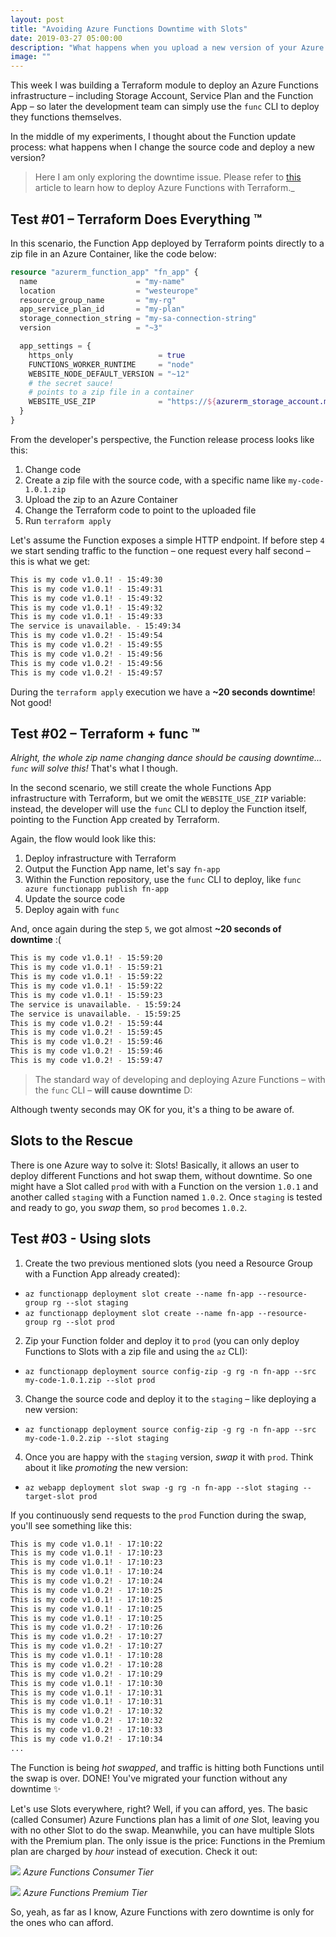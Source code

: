 ```yaml
---
layout: post
title: "Avoiding Azure Functions Downtime with Slots"
date: 2019-03-27 05:00:00
description: "What happens when you upload a new version of your Azure Function?"
image: ""
---
```


This week I was building a Terraform module to deploy an Azure Functions infrastructure – including Storage Account, Service Plan and the Function App – so later the development team can simply use the `func` CLI to deploy they functions themselves.

In the middle of my experiments, I thought about the Function update process: what happens when I change the source code and deploy a new version?

> Here I am only exploring the downtime issue. Please refer to [this](https://vgaltes.com/post/deploying-azure-functions-using-terraform) article to learn how to deploy Azure Functions with Terraform._

## Test #01 – Terraform Does Everything ™️
In this scenario, the Function App deployed by Terraform points directly to a zip file in an Azure Container, like the code below:
```terraform
resource "azurerm_function_app" "fn_app" {
  name                      = "my-name"
  location                  = "westeurope"
  resource_group_name       = "my-rg"
  app_service_plan_id       = "my-plan"
  storage_connection_string = "my-sa-connection-string"
  version                   = "~3"

  app_settings = {
    https_only                   = true
    FUNCTIONS_WORKER_RUNTIME     = "node"
    WEBSITE_NODE_DEFAULT_VERSION = "~12"
    # the secret sauce!
    # points to a zip file in a container
    WEBSITE_USE_ZIP              = "https://${azurerm_storage_account.mysa.name}.blob.core.windows.net/${azurerm_storage_container.my-ct.name}/my-code-1.0.1.zip${data.azurerm_storage_account_sas.my-sas.sas}"
  }
}
```

From the developer's perspective, the Function release process looks like this:
1. Change code
2. Create a zip file with the source code, with a specific name like `my-code-1.0.1.zip`
3. Upload the zip to an Azure Container
4. Change the Terraform code to point to the uploaded file
5. Run `terraform apply`

Let's assume the Function exposes a simple HTTP endpoint. If before step `4` we start sending traffic to the function – one request every half second – this is what we get:
```bash
This is my code v1.0.1! - 15:49:30
This is my code v1.0.1! - 15:49:31
This is my code v1.0.1! - 15:49:32
This is my code v1.0.1! - 15:49:32
This is my code v1.0.1! - 15:49:33
The service is unavailable. - 15:49:34
This is my code v1.0.2! - 15:49:54
This is my code v1.0.2! - 15:49:55
This is my code v1.0.2! - 15:49:56
This is my code v1.0.2! - 15:49:56
This is my code v1.0.2! - 15:49:57
```

During the `terraform apply` execution we have a **~20 seconds downtime**! Not good!

## Test #02 – Terraform + func ™️
_Alright, the whole zip name changing dance should be causing downtime... `func` will solve this!_ That's what I though.

In the second scenario, we still create the whole Functions App infrastructure with Terraform, but we omit the `WEBSITE_USE_ZIP` variable: instead, the developer will use the `func` CLI to deploy the Function itself, pointing to the Function App created by Terraform.

Again, the flow would look like this:
1. Deploy infrastructure with Terraform
2. Output the Function App name, let's say `fn-app`
3. Within the Function repository, use the `func` CLI to deploy, like `func azure functionapp publish fn-app`
4. Update the source code
5. Deploy again with `func`

And, once again during the step `5`, we got almost **~20 seconds of downtime** :(
```bash
This is my code v1.0.1! - 15:59:20
This is my code v1.0.1! - 15:59:21
This is my code v1.0.1! - 15:59:22
This is my code v1.0.1! - 15:59:22
This is my code v1.0.1! - 15:59:23
The service is unavailable. - 15:59:24
The service is unavailable. - 15:59:25
This is my code v1.0.2! - 15:59:44
This is my code v1.0.2! - 15:59:45
This is my code v1.0.2! - 15:59:46
This is my code v1.0.2! - 15:59:46
This is my code v1.0.2! - 15:59:47
```

> The standard way of developing and deploying Azure Functions – with the `func` CLI – **will cause downtime** D:

Although twenty seconds may OK for you, it's a thing to be aware of.

## Slots to the Rescue
There is one Azure way to solve it: Slots! Basically, it allows an user to deploy different Functions and hot swap them, without downtime. So one might have a Slot called `prod` with with a Function on the version `1.0.1` and another called `staging` with a Function named `1.0.2`. Once `staging` is tested and ready to go, you _swap_ them, so `prod` becomes `1.0.2`.

## Test #03 - Using slots
1. Create the two previous mentioned slots (you need a Resource Group with a Function App already created):
  - `az functionapp deployment slot create --name fn-app --resource-group rg --slot staging`
  - `az functionapp deployment slot create --name fn-app --resource-group rg --slot prod`
2. Zip your Function folder and deploy it to `prod` (you can only deploy Functions to Slots with a zip file and using the `az` CLI):
  - `az functionapp deployment source config-zip -g rg -n fn-app --src my-code-1.0.1.zip --slot prod`
3. Change the source code and deploy it to the `staging` – like deploying a new version:
  - `az functionapp deployment source config-zip -g rg -n fn-app --src my-code-1.0.2.zip --slot staging`
4. Once you are happy with the `staging` version, _swap_ it with `prod`. Think about it like _promoting_ the new version:
  - `az webapp deployment slot swap -g rg -n fn-app --slot staging --target-slot prod`

If you continuously send requests to the `prod` Function during the swap, you'll see something like this:
```bash
This is my code v1.0.1! - 17:10:22
This is my code v1.0.1! - 17:10:23
This is my code v1.0.1! - 17:10:23
This is my code v1.0.1! - 17:10:24
This is my code v1.0.2! - 17:10:24
This is my code v1.0.2! - 17:10:25
This is my code v1.0.1! - 17:10:25
This is my code v1.0.1! - 17:10:25
This is my code v1.0.1! - 17:10:25
This is my code v1.0.2! - 17:10:26
This is my code v1.0.2! - 17:10:27
This is my code v1.0.2! - 17:10:27
This is my code v1.0.1! - 17:10:28
This is my code v1.0.2! - 17:10:28
This is my code v1.0.2! - 17:10:29
This is my code v1.0.1! - 17:10:30
This is my code v1.0.1! - 17:10:31
This is my code v1.0.1! - 17:10:31
This is my code v1.0.2! - 17:10:32
This is my code v1.0.2! - 17:10:32
This is my code v1.0.2! - 17:10:33
This is my code v1.0.2! - 17:10:34
...
```

The Function is being _hot swapped_, and traffic is hitting both Functions until the swap is over. DONE! You've migrated your function without any downtime ✨

Let's use Slots everywhere, right? Well, if you can afford, yes. The basic (called Consumer) Azure Functions plan has a limit of _one_ Slot, leaving you with no other Slot to do the swap. Meanwhile, you can have multiple Slots with the Premium plan. The only issue is the price: Functions in the Premium plan are charged by _hour_ instead of execution. Check it out:

![](/img/azure_functions_price_consumer.png)
_Azure Functions Consumer Tier_

![](/img/azure_functions_price_premium.png)
_Azure Functions Premium Tier_

So, yeah, as far as I know, Azure Functions with zero downtime is only for the ones who can afford.
